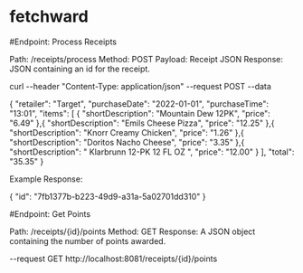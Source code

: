 # fetchward

#Endpoint: Process Receipts

Path: /receipts/process
Method: POST
Payload: Receipt JSON
Response: JSON containing an id for the receipt.


curl --header "Content-Type: application/json" --request POST --data 

{
  "retailer": "Target",
  "purchaseDate": "2022-01-01",
  "purchaseTime": "13:01",
  "items": [
    {
      "shortDescription": "Mountain Dew 12PK",
      "price": "6.49"
    },{
      "shortDescription": "Emils Cheese Pizza",
      "price": "12.25"
    },{
      "shortDescription": "Knorr Creamy Chicken",
      "price": "1.26"
    },{
      "shortDescription": "Doritos Nacho Cheese",
      "price": "3.35"
    },{
      "shortDescription": "   Klarbrunn 12-PK 12 FL OZ  ",
      "price": "12.00"
    }
  ],
  "total": "35.35"
}

Example Response:

{ "id": "7fb1377b-b223-49d9-a31a-5a02701dd310" }


#Endpoint: Get Points

Path: /receipts/{id}/points
Method: GET
Response: A JSON object containing the number of points awarded. 

--request GET http://localhost:8081/receipts/{id}/points
